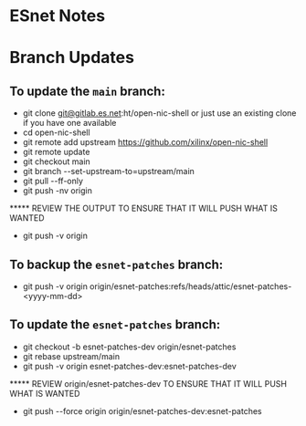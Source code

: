 # ESnet Notes

# Branch Updates

## To update the `main` branch:
- git clone git@gitlab.es.net:ht/open-nic-shell
  or just use an existing clone if you have one available
- cd open-nic-shell
- git remote add upstream https://github.com/xilinx/open-nic-shell
- git remote update
- git checkout main
- git branch --set-upstream-to=upstream/main
- git pull --ff-only
- git push -nv origin

***** REVIEW THE OUTPUT TO ENSURE THAT IT WILL PUSH WHAT IS WANTED
- git push -v origin

## To backup the `esnet-patches` branch:
- git push -v origin origin/esnet-patches:refs/heads/attic/esnet-patches-\<yyyy-mm-dd\>

## To update the `esnet-patches` branch:
- git checkout -b esnet-patches-dev origin/esnet-patches
- git rebase upstream/main
- git push -v origin esnet-patches-dev:esnet-patches-dev

***** REVIEW origin/esnet-patches-dev TO ENSURE THAT IT WILL PUSH WHAT IS WANTED

- git push --force origin origin/esnet-patches-dev:esnet-patches
